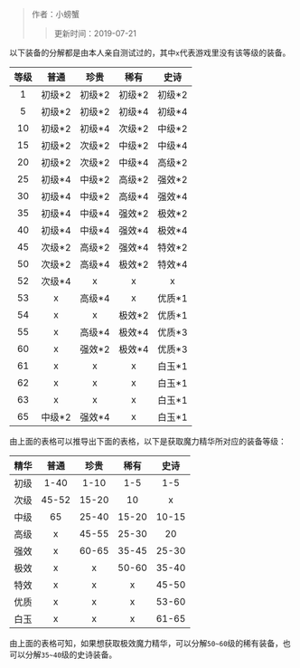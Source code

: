 > 作者：小螃蟹
>> 更新时间：2019-07-21

以下装备的分解都是由本人亲自测试过的，其中`x`代表游戏里没有该等级的装备。

| 等级 |  普通  |  珍贵  |  稀有  |  史诗  |
| :--: | :----: | :----: | :----: | :----: |
| 1    | 初级*2 | 初级*2 | 初级*2 | 初级*2 |
| 5    | 初级*2 | 初级*2 | 初级*4 | 初级*4 |
| 10   | 初级*2 | 初级*4 | 次级*2 | 中级*2 |
| 15   | 初级*2 | 次级*2 | 中级*2 | 中级*4 |
| 20   | 初级*2 | 次级*2 | 中级*4 | 高级*2 |
| 25   | 初级*4 | 中级*2 | 高级*2 | 强效*2 |
| 30   | 初级*4 | 中级*2 | 高级*4 | 强效*4 |
| 35   | 初级*4 | 中级*4 | 强效*2 | 极效*2 |
| 40   | 初级*4 | 中级*4 | 强效*4 | 极效*4 |
| 45   | 次级*2 | 高级*2 | 强效*4 | 特效*2 |
| 50   | 次级*2 | 高级*4 | 极效*2 | 特效*4 |
| 52   | 次级*4 | x      | x      | x      |
| 53   | x      | 高级*4 | x      | 优质*1 |
| 54   | x      | x      | 极效*2 | 优质*1 |
| 55   | x      | 高级*4 | 极效*4 | 优质*3 |
| 60   | x      | 强效*2 | 极效*4 | 优质*3 |
| 61   | x      | x      | x      | 白玉*1 |
| 62   | x      | x      | x      | 白玉*1 |
| 63   | x      | x      | x      | 白玉*1 |
| 65   | 中级*2 | 强效*4 | x      | 白玉*1 |

由上面的表格可以推导出下面的表格，以下是获取魔力精华所对应的装备等级：

| 精华 | 普通  | 珍贵  | 稀有  | 史诗  |
| :--: | :---: | :---: | :---: | :---: |
| 初级 | 1-40  | 1-10  | 1-5   | 1-5   |
| 次级 | 45-52 | 15-20 | 10    | x     |
| 中级 | 65    | 25-40 | 15-20 | 10-15 |
| 高级 | x     | 45-55 | 25-30 | 20    |
| 强效 | x     | 60-65 | 35-45 | 25-30 |
| 极效 | x     | x     | 50-60 | 35-40 |
| 特效 | x     | x     | x     | 45-50 |
| 优质 | x     | x     | x     | 53-60 |
| 白玉 | x     | x     | x     | 61-65 |

由上面的表格可知，如果想获取极效魔力精华，可以分解`50~60`级的稀有装备，也可以分解`35~40`级的史诗装备。

<div id="gitalk-container"></div>
<link rel="stylesheet" href="https://unpkg.com/gitalk/dist/gitalk.css">
<script src="https://unpkg.com/gitalk@latest/dist/gitalk.min.js"></script> 
<script src="/empire/js/library.js"></script> 
<script type="text/javascript">setTitle("魔力精华分解一览表");</script>
        